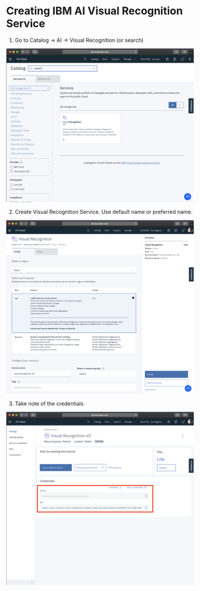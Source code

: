 # Creating IBM AI Visual Recognition Service

1. Go to Catalog -> AI -> Visual Recognition (or search)

 ![Catalog](assets/visual-recognition-catalog.png)

 2. Create Visual Recognition Service.  Use default name or preferred name.

  ![Catalog](assets/visual-recognition-create.png)

  3. Take note of the credentials

![Catalog](assets/visual-recognition-credentials.png)